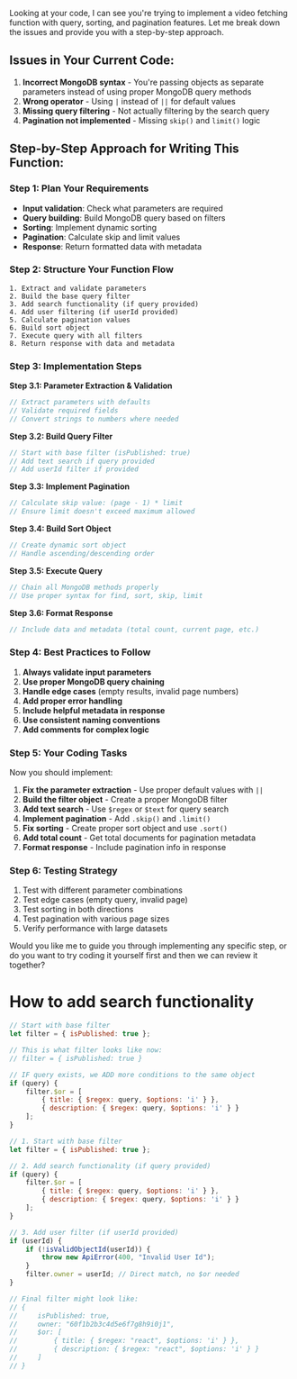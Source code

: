 Looking at your code, I can see you're trying to implement a video fetching function with query, sorting, and pagination features. Let me break down the issues and provide you with a step-by-step approach.

## Issues in Your Current Code:

1. **Incorrect MongoDB syntax** - You're passing objects as separate parameters instead of using proper MongoDB query methods
2. **Wrong operator** - Using `|` instead of `||` for default values
3. **Missing query filtering** - Not actually filtering by the search query
4. **Pagination not implemented** - Missing `skip()` and `limit()` logic

## Step-by-Step Approach for Writing This Function:

### Step 1: Plan Your Requirements
- **Input validation**: Check what parameters are required
- **Query building**: Build MongoDB query based on filters
- **Sorting**: Implement dynamic sorting
- **Pagination**: Calculate skip and limit values
- **Response**: Return formatted data with metadata

### Step 2: Structure Your Function Flow
```
1. Extract and validate parameters
2. Build the base query filter
3. Add search functionality (if query provided)
4. Add user filtering (if userId provided)
5. Calculate pagination values
6. Build sort object
7. Execute query with all filters
8. Return response with data and metadata
```

### Step 3: Implementation Steps

**Step 3.1: Parameter Extraction & Validation**
```javascript
// Extract parameters with defaults
// Validate required fields
// Convert strings to numbers where needed
```

**Step 3.2: Build Query Filter**
```javascript
// Start with base filter (isPublished: true)
// Add text search if query provided
// Add userId filter if provided
```

**Step 3.3: Implement Pagination**
```javascript
// Calculate skip value: (page - 1) * limit
// Ensure limit doesn't exceed maximum allowed
```

**Step 3.4: Build Sort Object**
```javascript
// Create dynamic sort object
// Handle ascending/descending order
```

**Step 3.5: Execute Query**
```javascript
// Chain all MongoDB methods properly
// Use proper syntax for find, sort, skip, limit
```

**Step 3.6: Format Response**
```javascript
// Include data and metadata (total count, current page, etc.)
```

### Step 4: Best Practices to Follow

1. **Always validate input parameters**
2. **Use proper MongoDB query chaining**
3. **Handle edge cases** (empty results, invalid page numbers)
4. **Add proper error handling**
5. **Include helpful metadata in response**
6. **Use consistent naming conventions**
7. **Add comments for complex logic**

### Step 5: Your Coding Tasks

Now you should implement:

1. **Fix the parameter extraction** - Use proper default values with `||`
2. **Build the filter object** - Create a proper MongoDB filter
3. **Add text search** - Use `$regex` or `$text` for query search
4. **Implement pagination** - Add `.skip()` and `.limit()`
5. **Fix sorting** - Create proper sort object and use `.sort()`
6. **Add total count** - Get total documents for pagination metadata
7. **Format response** - Include pagination info in response

### Step 6: Testing Strategy

1. Test with different parameter combinations
2. Test edge cases (empty query, invalid page)
3. Test sorting in both directions
4. Test pagination with various page sizes
5. Verify performance with large datasets

Would you like me to guide you through implementing any specific step, or do you want to try coding it yourself first and then we can review it together?


# How to add search functionality
``` js
// Start with base filter
let filter = { isPublished: true };

// This is what filter looks like now:
// filter = { isPublished: true }

// IF query exists, we ADD more conditions to the same object
if (query) {
    filter.$or = [
        { title: { $regex: query, $options: 'i' } },
        { description: { $regex: query, $options: 'i' } }
    ];
}

// 1. Start with base filter
let filter = { isPublished: true };

// 2. Add search functionality (if query provided)
if (query) {
    filter.$or = [
        { title: { $regex: query, $options: 'i' } },
        { description: { $regex: query, $options: 'i' } }
    ];
}

// 3. Add user filter (if userId provided)
if (userId) {
    if (!isValidObjectId(userId)) {
        throw new ApiError(400, "Invalid User Id");
    }
    filter.owner = userId; // Direct match, no $or needed
}

// Final filter might look like:
// {
//     isPublished: true,
//     owner: "60f1b2b3c4d5e6f7g8h9i0j1",
//     $or: [
//         { title: { $regex: "react", $options: 'i' } },
//         { description: { $regex: "react", $options: 'i' } }
//     ]
// }
```